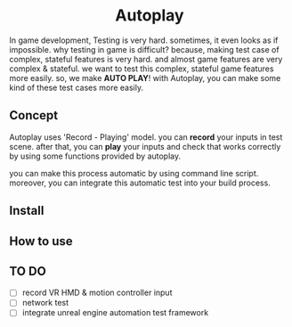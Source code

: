 <h1 align="center"> Autoplay </h1>

In game development, Testing is very hard. sometimes, it even looks as if impossible. why testing in game is difficult? because, making test case of complex, stateful features is very hard. and almost game features are very complex & stateful. we want to test this complex, stateful game features more easily. so, we make **AUTO PLAY**! with Autoplay, you can make some kind of these test cases more easily.

## Concept

Autoplay uses 'Record - Playing' model. you can **record** your inputs in test scene. after that, you can **play** your inputs and check that works correctly by using some functions provided by autoplay.

you can make this process automatic by using command line script. moreover, you can integrate this automatic test into your build process.

## Install

## How to use

## TO DO
- [ ] record VR HMD & motion controller input
- [ ] network test
- [ ] integrate unreal engine automation test framework